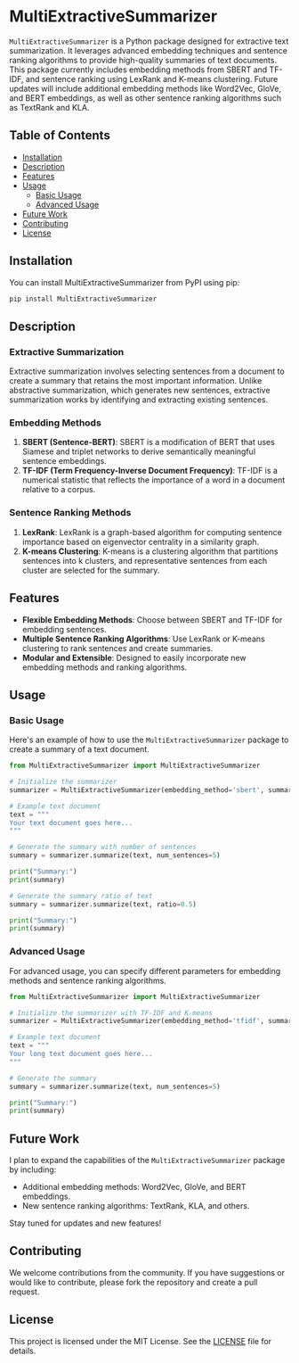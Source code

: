 # MultiExtractiveSummarizer

`MultiExtractiveSummarizer` is a Python package designed for extractive text summarization. It leverages advanced embedding techniques and sentence ranking algorithms to provide high-quality summaries of text documents. This package currently includes embedding methods from SBERT and TF-IDF, and sentence ranking using LexRank and K-means clustering. Future updates will include additional embedding methods like Word2Vec, GloVe, and BERT embeddings, as well as other sentence ranking algorithms such as TextRank and KLA.

## Table of Contents

- [Installation](#installation)
- [Description](#description)
- [Features](#features)
- [Usage](#usage)
  - [Basic Usage](#basic-usage)
  - [Advanced Usage](#advanced-usage)
- [Future Work](#future-work)
- [Contributing](#contributing)
- [License](#license)

## Installation

You can install MultiExtractiveSummarizer from PyPI using pip:

```bash
pip install MultiExtractiveSummarizer
```

## Description

### Extractive Summarization

Extractive summarization involves selecting sentences from a document to create a summary that retains the most important information. Unlike abstractive summarization, which generates new sentences, extractive summarization works by identifying and extracting existing sentences.

### Embedding Methods

1. **SBERT (Sentence-BERT)**: SBERT is a modification of BERT that uses Siamese and triplet networks to derive semantically meaningful sentence embeddings.
2. **TF-IDF (Term Frequency-Inverse Document Frequency)**: TF-IDF is a numerical statistic that reflects the importance of a word in a document relative to a corpus.

### Sentence Ranking Methods

1. **LexRank**: LexRank is a graph-based algorithm for computing sentence importance based on eigenvector centrality in a similarity graph.
2. **K-means Clustering**: K-means is a clustering algorithm that partitions sentences into k clusters, and representative sentences from each cluster are selected for the summary.

## Features

- **Flexible Embedding Methods**: Choose between SBERT and TF-IDF for embedding sentences.
- **Multiple Sentence Ranking Algorithms**: Use LexRank or K-means clustering to rank sentences and create summaries.
- **Modular and Extensible**: Designed to easily incorporate new embedding methods and ranking algorithms.

## Usage

### Basic Usage

Here's an example of how to use the `MultiExtractiveSummarizer` package to create a summary of a text document.

```python
from MultiExtractiveSummarizer import MultiExtractiveSummarizer

# Initialize the summarizer
summarizer = MultiExtractiveSummarizer(embedding_method='sbert', summarization_method='lexrank')

# Example text document
text = """
Your text document goes here...
"""

# Generate the summary with number of sentences
summary = summarizer.summarize(text, num_sentences=5)

print("Summary:")
print(summary)

# Generate the summary ratio of text
summary = summarizer.summarize(text, ratio=0.5)

print("Summary:")
print(summary)
```
### Advanced Usage

For advanced usage, you can specify different parameters for embedding methods and sentence ranking algorithms.

```python
from MultiExtractiveSummarizer import MultiExtractiveSummarizer

# Initialize the summarizer with TF-IDF and K-means
summarizer = MultiExtractiveSummarizer(embedding_method='tfidf', summarization_method='kmeans')

# Example text document
text = """
Your long text document goes here...
"""

# Generate the summary
summary = summarizer.summarize(text, num_sentences=5)

print("Summary:")
print(summary)
```
## Future Work

I plan to expand the capabilities of the `MultiExtractiveSummarizer` package by including:

- Additional embedding methods: Word2Vec, GloVe, and BERT embeddings.
- New sentence ranking algorithms: TextRank, KLA, and others.

Stay tuned for updates and new features!

## Contributing

We welcome contributions from the community. If you have suggestions or would like to contribute, please fork the repository and create a pull request.

## License

This project is licensed under the MIT License. See the [LICENSE](LICENSE) file for details.

